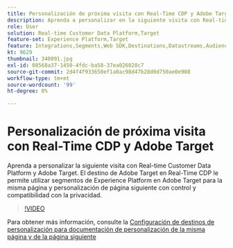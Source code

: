 ```yaml
---
title: Personalización de próxima visita con Real-Time CDP y Adobe Target
description: Aprenda a personalizar en la siguiente visita con Real-time Customer Data Platform (CDP) y Adobe Target.
role: User
solution: Real-time Customer Data Platform,Target
feature-set: Experience Platform,Target
feature: Integrations,Segments,Web SDK,Destinations,Datastreams,Audiences,Experience Targeting
kt: 9629
thumbnail: 340091.jpg
exl-id: 08568a37-1450-4fdc-ba58-37ea026028c7
source-git-commit: 2d4f4f933650ef1a0ac98d47b28d0d750ae0e908
workflow-type: tm+mt
source-wordcount: '99'
ht-degree: 0%

---
```


# Personalización de próxima visita con Real-Time CDP y Adobe Target

Aprenda a personalizar la siguiente visita con Real-time Customer Data Platform y Adobe Target. El destino de Adobe Target en Real-Time CDP le permite utilizar segmentos de Experience Platform en Adobe Target para la misma página y personalización de página siguiente con control y compatibilidad con la privacidad.

>[!VIDEO](https://video.tv.adobe.com/v/340091?quality=12&learn=on)

Para obtener más información, consulte la [Configuración de destinos de personalización para documentación de personalización de la misma página y de la página siguiente](https://experienceleague.adobe.com/docs/experience-platform/destinations/ui/activate/configure-personalization-destinations.html)
